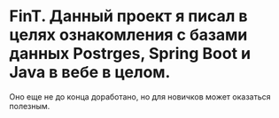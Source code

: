 # FinT. Данный проект я писал в целях ознакомления с базами данных Postrges, Spring Boot и Java в вебе в целом.
Оно еще не до конца доработано, но для новичков может оказаться полезным. 

